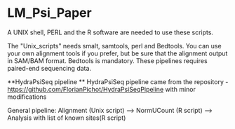 # LM_Psi_Paper

A UNIX shell, PERL and the R software are needed to use these scripts.

The "Unix_scripts" needs smalt, samtools, perl and Bedtools. You can use your own alignment tools if you prefer, but be sure that the alignment output in SAM/BAM format. Bedtools is mandatory. These pipelines requires paired-end sequencing data.

**HydraPsiSeq pipeline
**
HydraPsiSeq pipeline came from the repository - https://github.com/FlorianPichot/HydraPsiSeqPipeline with minor modifications

General pipeline: Alignment (Unix script) --> NormUCount (R script) --> Analysis with list of known sites(R script)
